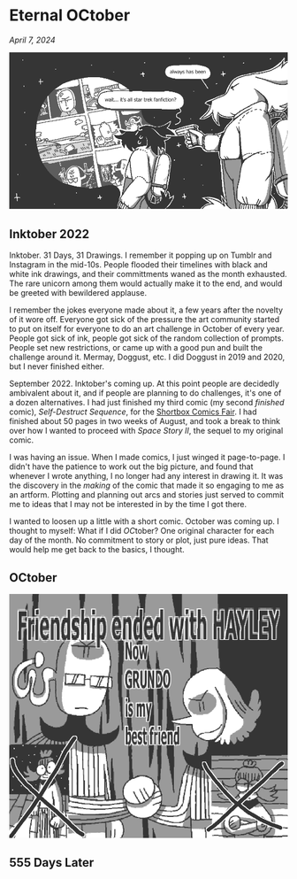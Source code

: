 # Eternal OCtober

_April 7, 2024_

![](/img/blog/eternal_october/always-has-been.png)

## Inktober 2022

Inktober. 31 Days, 31 Drawings. I remember it popping up on Tumblr and Instagram in the mid-10s. People flooded their timelines with black and white ink drawings, and their committments waned as the month exhausted. The rare unicorn among them would actually make it to the end, and would be greeted with bewildered applause.

I remember the jokes everyone made about it, a few years after the novelty of it wore off. Everyone got sick of the pressure the art community started to put on itself for everyone to do an art challenge in October of every year. People got sick of ink, people got sick of the random collection of prompts. People set new restrictions, or came up with a good pun and built the challenge around it. Mermay, Doggust, etc. I did Doggust in 2019 and 2020, but I never finished either.

September 2022. Inktober's coming up. At this point people are decidedly ambivalent about it, and if people are planning to do challenges, it's one of a dozen alternatives. I had just finished my third comic (my second _finished_ comic), _Self-Destruct Sequence_, for the [Shortbox Comics Fair](https://www.shortboxcomicsfair.com/). I had finished about 50 pages in two weeks of August, and took a break to think over how I wanted to proceed with _Space Story II_, the sequel to my original comic.

I was having an issue. When I made comics, I just winged it page-to-page. I didn't have the patience to work out the big picture, and found that whenever I wrote anything, I no longer had any interest in drawing it. It was the discovery in the _making_ of the comic that made it so engaging to me as an artform. Plotting and planning out arcs and stories just served to commit me to ideas that I may not be interested in by the time I got there.

I wanted to loosen up a little with a short comic. October was coming up. I thought to myself: What if I did *OC*tober? One original character for each day of the month. No commitment to story or plot, just pure ideas. That would help me get back to the basics, I thought.

## OCtober

![](/img/blog/eternal_october/friendship-ended.png)

## 555 Days Later
